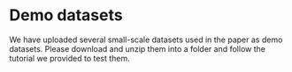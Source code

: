 # Demo datasets

We have uploaded several small-scale datasets used in the paper as demo datasets. Please download and unzip them into a folder and follow the tutorial we provided to test them.
